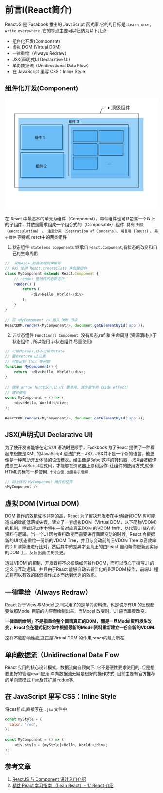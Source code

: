 # 前言Ⅰ(React简介)

ReactJS 是 Facebook 推出的 JavaScript 函式庫.它的的目标是: `Learn once, write everywhere` .它的特点主要可以归纳为以下几点:
* 组件化开发(Component)
* 虚拟 DOM (Virtual DOM)
* 一律重绘（Always Redraw）
* JSX(声明式UI Declarative UI)
* 单向数据流（Unidirectional Data Flow）
* 在 JavaScript 里写 CSS：Inline Style

## 组件化开发(Component)
![Alt text](./img/component_view.png)

在 React 中最基本的单元为组件（Component），每個组件也可以包含一个以上的子组件，并依照需求组成一个组合式的（Composable）组件.
具有 `封裝（encapsulation）` 、 `注重分离 (Separation of Concerns)`、`可复用 (Reuse)` 、`易于维护` 等特点
react中的两类组件
1. 状态组件 `stateless components` 继承自 `React.Component`,有状态的改变和自己的生命周期
```javascript
//  采用es6+ 的语法规则来编写
// es5 使用 React.createClass 来创建组件
class MyComponent extends React.Component {
    // render 是组件的必要方法
    render() {
        return (
            <div>Hello, World!</div>
        );
    }
}

// 将 <MyComponent /> 插入 DOM 节点
ReactDOM.render(<MyComponent/>, document.getElementById('app'));
```
2. 非状态组件 `Functional Component` ,没有状态,ref 和 生命周期
(资源消耗小于 状态组件 , 所以能用 非状态组件 尽量使用)
```javascript
// 可操作props,打不可操作state
// 要有return UI元素
// 可能出现 this 等问题
function MyComponent() {
    return  <div>Hello, World!</div>;
}

// 使用 arrow function,让 UI 更单纯，減少副作用（side effect）
// 建议使用
const MyComponent = () => (
    <div>Hello, World!</div>;
);

ReactDOM.render(<MyComponent/>, document.getElementById('app'));
```

## JSX(声明式UI Declarative UI)
为了使开发者能够在定义UI 语法时更顺手，Fackbook 为了React 提供了一种看起来很像是XML 的JavaScript 语法扩充─ JSX.
JSX并不是一个新的语言，他更像是一种帮助开发体验的语法糖衣。经由像是Babel这样的转码器，JSX会被编译成原生JavaScript程式码，才能够在浏览器上顺利运作.
让组件的使用方式,就像HTML的标签一样使用. `十分方便.也更易于理解.`
```javascript
// 如上诉的 MyComponent 组件的使用
<MyComponent />
```

## 虚拟 DOM (Virtual DOM)
DOM 操作的效能成本非常的高，React 为了解决开发者在手动操作DOM 时可能造成的效能低落或失误，建立了一套虚拟DOM（Virtual DOM，以下简称VDOM）的机制，程式记忆体中将有一份对应真正DOM 的VDOM 物件，以代管UI 储存的资料与逻辑。当一个UI 因为资料改变而需要进行画面变动的时候，React 会根据新的UI 状态重绘一份新的VDOM Tree，并且与变动前的旧VDOM Tree 以高效率的Diff 演算法进行比对，然后其中的差异才会真正的由React 自动帮你更新到实际的DOM 上，反应出画面的变更。

透过VDOM 的机制，开发者将不必烦恼如何操作DOM，而可以专心于撰写UI 的定义与互动逻辑。并且由于React 能够自动去最佳化的处理DOM 操作，前端UI 程式将可以有效的降低操作成本而达到优秀的效能。

## 一律重绘（Always Redraw）
React 对于View 与Model 之间采用了的是单向资料流，也是说所有UI 的呈现都要依照Model 目前的内容而绘制出来，当Model 改变时，UI 应当跟着改变。

**一律重新绘制」不是指重绘整个画面真正的DOM，而是一旦Model资料发生改变，React会在程式记忆体中根据最新的Model资料重新建立一份全新的VDOM.**

这样不能影响性能,这正是Virtual DOM 的作用,react的魅力所在.

## 单向数据流（Unidirectional Data Flow
React 应用的核心设计模式，数据流向自顶向下. 它不是硬性要求使用的. 但是想要更好的管理react应用.单向数据流无疑是很好的操作方式. 目前主要有官方推荐的单向流模式 flux及其扩展 redux等.

## 在 JavaScript 里写 CSS：Inline Style
将css样式,直接写在 `.jsx` 文件中
```javascript
const myStyle = {
  color: 'red',
};

const MyComponent = () => (
    <div style = {myStyle}>Hello, World!</div>;
);
```

## 参考文章
1. [ReactJS 与 Component 设计入门介绍][1]
2. [精益 React 学习指南 （Lean React）- 1.1 React 介绍][2]


  [1]: https://github.com/carlleton/reactjs101/tree/zh-CN/Ch03
  [2]: https://segmentfault.com/a/1190000005140569